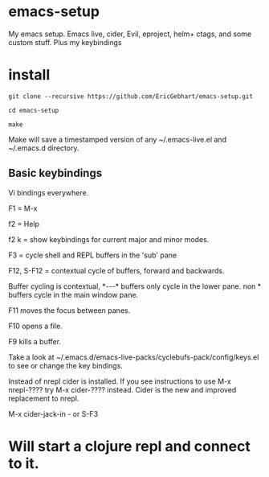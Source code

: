 
emacs-setup
======================================================================

My emacs setup.  Emacs live, cider, Evil, eproject, helm+ ctags,  and some custom stuff.  Plus my keybindings


install
===========

    git clone --recursive https://github.com/EricGebhart/emacs-setup.git

    cd emacs-setup

    make

Make will save a timestamped version of any ~/.emacs-live.el and ~/.emacs.d directory.


Basic keybindings
------------------

Vi bindings everywhere.

F1 = M-x

f2 = Help

f2 k  = show keybindings for current major and minor modes.

F3 = cycle shell and REPL buffers in the 'sub' pane

F12, S-F12 = contextual cycle of buffers, forward and backwards.

Buffer cycling is contextual, \*---\* buffers only cycle in the lower pane. non * buffers cycle in the main window pane.

F11 moves the focus between panes.

F10 opens a file.

F9 kills a buffer.

Take a look at ~/.emacs.d/emacs-live-packs/cyclebufs-pack/config/keys.el  to see or change the key bindings.

Instead of nrepl cider is installed.  If you see instructions to use M-x nrepl-????  try M-x cider-???? instead.
Cider is the new and improved replacement to nrepl.

M-x cider-jack-in   - or S-F3

Will start a clojure repl and connect to it.
====
